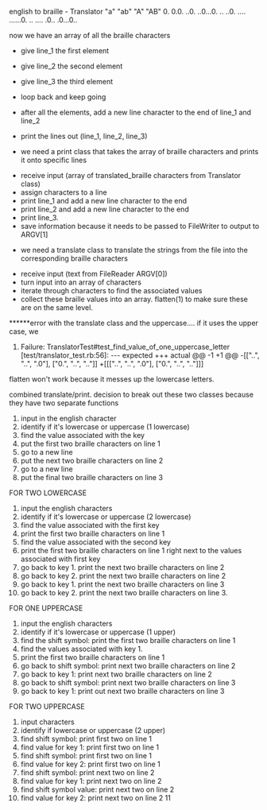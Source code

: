 english to braille - Translator
"a"   "ab"  "A"     "AB"
0.    0.0.  ..0.    ..0...0.
..    ..0.  ....    ......0.
..    ....  .0..    .0...0..


now we have an array of all the braille characters
- give line_1 the first element
- give line_2 the second element
- give line_3 the third element
- loop back and keep going
- after all the elements, add a new line character to the end of line_1 and line_2
- print the lines out (line_1, line_2, line_3)
















- we need a print class that takes the array of braille characters and prints it onto specific lines
* receive input (array of translated_braille characters from Translator class)
* assign characters to a line
* print line_1 and add a new line character to the end
* print line_2 and add a new line character to the end
* print line_3.
* save information because it needs to be passed to FileWriter to output to ARGV[1]

- we need a translate class to translate the strings from the file into the corresponding braille characters
* receive input (text from FileReader ARGV[0])
* turn input into an array of characters
* iterate through characters to find the associated values
* collect these braille values into an array. flatten(1) to make sure these are on the same level.

******error with the translate class and the uppercase.... if it uses the upper case, we

1) Failure:
TranslatorTest#test_find_value_of_one_uppercase_letter [test/translator_test.rb:56]:
--- expected
+++ actual
@@ -1 +1 @@
-[["..", "..", ".0"], ["0.", "..", ".."]]
+[[["..", "..", ".0"], ["0.", "..", ".."]]]

flatten won't work because it messes up the lowercase letters.

combined translate/print. decision to break out these two classes because they have two separate functions

1. input in the english character
2. identify if it's lowercase or uppercase (1 lowercase)
3. find the value associated with the key
4. put the first two braille characters on line 1
5. go to a new line
6. put the next two braille characters on line 2
7. go to a new line
8. put the final two braille characters on line 3

FOR TWO LOWERCASE
1. input the english characters
2. identify if it's lowercase or uppercase (2 lowercase)
3. find the value associated with the first key
4. print the first two braille characters on line 1
5. find the value associated with the second key
6. print the first two braille characters on line 1 right next to the values associated with first key
7. go back to key 1. print the next two braille characters on line 2
8. go back to key 2. print the next two braille characters on line 2
9. go back to key 1. print the next two braille characters on line 3
10. go back to key 2. print the next two braille characters on line 3.

FOR ONE UPPERCASE
1. input the english characters
2. identify if it's lowercase or uppercase (1 upper)
3. find the shift symbol: print the first two braille characters on line 1
4. find the values associated with key 1.
5. print the first two braille characters on line 1
6. go back to shift symbol: print next two braille characters on line 2
7. go back to key 1: print next two braille characters on line 2
8. go back to shift symbol: print next two braille characters on line 3
9. go back to key 1: print out next two braille characters on line 3

FOR TWO UPPERCASE
1. input characters
2. identify if lowercase or uppercase (2 upper)
3. find shift symbol: print first two on line 1
4. find value for key 1: print first two on line 1
5. find shift symbol: print first two on line 1
6. find value for key 2: print first two on line 1
7. find shift symbol: print next two on line 2
8. find value for key 1: print next two on line 2
9. find shift symbol value: print next two on line 2
10. find value for key 2: print next two on line 2
11
